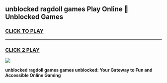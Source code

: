 
## unblocked ragdoll games Play Online 👋 Unblocked Games
<h3>
<a href="https://premium.freeplayer.one?title=unblocked_ragdoll_games&ref=19F">CLICK TO PLAY</a></h3>
<hr>

<h3>
<a href="https://premium.freeplayer.one?title=unblocked_ragdoll_games&ref=19F">CLICK 2 PLAY</a>
  
</h3>

<a href="https://premium.freeplayer.one?title=unblocked_ragdoll_games&ref=19F"><img src="https://clearcache.store/games.png"></a>


**unblocked ragdoll games games unblocked: Your Gateway to Fun and Accessible Online Gaming**
